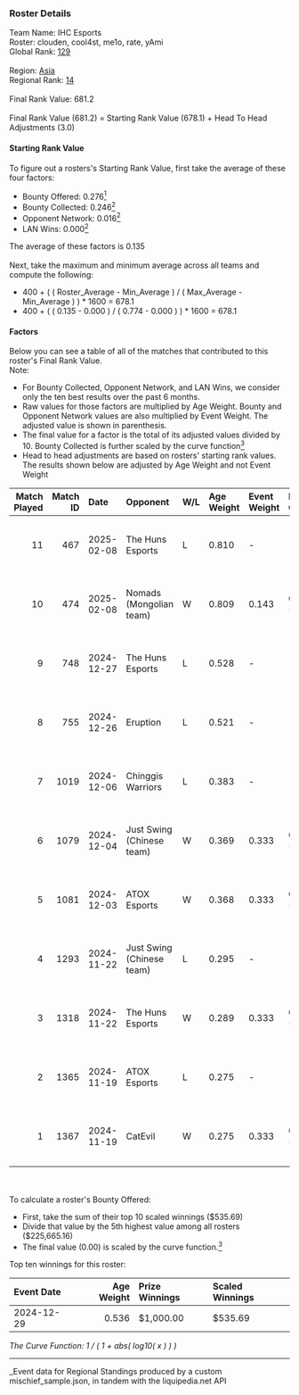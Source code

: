 ### Roster Details<br />
Team Name: IHC Esports<br />
Roster: clouden, cool4st, me1o, rate, yAmi<br />
Global Rank: [129](../../standings_global_2025_04_07.md)<br />
<br />
Region: [Asia]( ../../standings_asia_2025_04_07.md)<br />
Regional Rank: [14]( ../../standings_asia_2025_04_07.md)<br />
<br />
Final Rank Value:  681.2<br />
<br />
Final Rank Value (681.2) = Starting Rank Value (678.1) + Head To Head Adjustments (3.0)<br />

#### Starting Rank Value<br />
To figure out a rosters's Starting Rank Value, first take the average of these four factors:<br />
- Bounty Offered: 0.276[<sup>1</sup>](#table2)
- Bounty Collected: 0.246[<sup>2</sup>](#table1)
- Opponent Network: 0.016[<sup>2</sup>](#table1)
- LAN Wins: 0.000[<sup>2</sup>](#table1)

The average of these factors is 0.135<br />
<br />
Next, take the maximum and minimum average across all teams and compute the following:<br />
- 400 + ( ( Roster_Average - Min_Average ) / ( Max_Average - Min_Average ) ) * 1600 = 678.1
- 400 + ( ( 0.135 - 0.000 ) / ( 0.774 - 0.000 ) ) * 1600 = 678.1


#### Factors<br />
Below you can see a table of all of the matches that contributed to this roster's Final Rank Value.<br />
Note:<br />

- For Bounty Collected, Opponent Network, and LAN Wins, we consider only the ten best results over the past 6 months.
- Raw values for those factors are multiplied by Age Weight. Bounty and Opponent Network values are also multiplied by Event Weight. The adjusted value is shown in parenthesis.
- The final value for a factor is the total of its adjusted values divided by 10. Bounty Collected is further scaled by the curve function[<sup>3</sup>](#curveFunction)
- Head to head adjustments are based on rosters' starting rank values. The results shown below are adjusted by Age Weight and not Event Weight
<span id="table1"></span><br />


| Match Played | Match ID | Date       | Opponent                  | W/L | Age Weight | Event Weight | Bounty Collected | Opponent Network | LAN Wins  | H2H Adj. | Roster                             |
| -: | -: | :- | :- | :- | :- | :- | :- | :- | :- | -: | :- |
|           11 |      467 | 2025-02-08 | The Huns Esports          | L   | 0.810      | -            | -                | -                | -         |    -6.99 | clouden, cool4st, me1o, rate, yAmi |
|           10 |      474 | 2025-02-08 | Nomads (Mongolian team)   | W   | 0.809      | 0.143        | 0.000 (0.000)    | 0.074 (0.009)    | 0 (0.000) |     6.86 | clouden, cool4st, me1o, rate, yAmi |
|            9 |      748 | 2024-12-27 | The Huns Esports          | L   | 0.528      | -            | -                | -                | -         |    -4.58 | clouden, cool4st, me1o, rate, yAmi |
|            8 |      755 | 2024-12-26 | Eruption                  | L   | 0.521      | -            | -                | -                | -         |    -4.56 | clouden, cool4st, me1o, rate, yAmi |
|            7 |     1019 | 2024-12-06 | Chinggis Warriors         | L   | 0.383      | -            | -                | -                | -         |    -6.00 | clouden, cool4st, me1o, rate, yAmi |
|            6 |     1079 | 2024-12-04 | Just Swing (Chinese team) | W   | 0.369      | 0.333        | 0.003 (0.000)    | 0.165 (0.020)    | 0 (0.000) |     5.61 | clouden, cool4st, me1o, rate, yAmi |
|            5 |     1081 | 2024-12-03 | ATOX Esports              | W   | 0.368      | 0.333        | 0.052 (0.006)    | 0.683 (0.084)    | 0 (0.000) |     9.74 | clouden, cool4st, me1o, rate, yAmi |
|            4 |     1293 | 2024-11-22 | Just Swing (Chinese team) | L   | 0.295      | -            | -                | -                | -         |    -4.79 | cool4st, hasteka, me1o, rate, yAmi |
|            3 |     1318 | 2024-11-22 | The Huns Esports          | W   | 0.289      | 0.333        | 0.019 (0.002)    | 0.455 (0.044)    | 0 (0.000) |     6.73 | cool4st, hasteka, me1o, rate, yAmi |
|            2 |     1365 | 2024-11-19 | ATOX Esports              | L   | 0.275      | -            | -                | -                | -         |    -1.38 | cool4st, hasteka, me1o, rate, yAmi |
|            1 |     1367 | 2024-11-19 | CatEvil                   | W   | 0.275      | 0.333        | 0.000 (0.000)    | 0.046 (0.004)    | 0 (0.000) |     2.38 | cool4st, hasteka, me1o, rate, yAmi |

<br />
<span id="table2"></span><br />
To calculate a roster's Bounty Offered:<br />

- First, take the sum of their top 10 scaled winnings ($535.69)
- Divide that value by the 5th highest value among all rosters ($225,665.16)
- The final value (0.00) is scaled by the curve function.[<sup>3</sup>](#curveFunction)

Top ten winnings for this roster:<br />

| Event Date | Age Weight | Prize Winnings | Scaled Winnings |
| :- | -: | :- | :- |
| 2024-12-29 |      0.536 | $1,000.00      | $535.69         |


<span id="curveFunction"></span>_The Curve Function: 1 / ( 1 + abs( log10( x ) ) )_<br />

---
_Event data for Regional Standings produced by a custom mischief_sample.json, in tandem with the liquipedia.net API<br />
